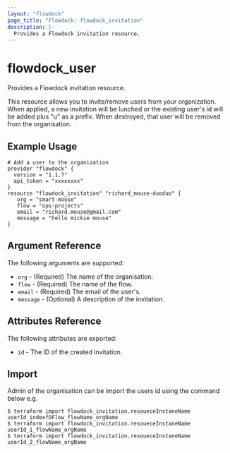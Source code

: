 ```yaml
---
layout: "flowdock"
page_title: "Flowdock: flowdock_invitation"
description: |-
  Provides a Flowdock invitation resource.
---
```


# flowdock_user

Provides a Flowdock invitation resource.

This resource allows you to invite/remove users from your organization. When applied,
a new invitation will be lunched or the existing user's id will be added plus "u" as a prefix. When destroyed, that user will be removed from the organisation.

## Example Usage

```hcl
# Add a user to the organization
provider "flowdock" {
  version = "1.1.7"
  api_token = "xxxxxxxx"
}
resource "flowdock_invitation" "richard_mouse-duoduo" {
   org = "smart-mouse"
   flow = "ops-projects"
   email = "richard.mouse@gmail.com"
   message = "hello mickie mouse"
}
```

## Argument Reference

The following arguments are supported:

* `org` - (Required) The name of the organisation.
* `flow` - (Required) The name of the flow.
* `email` - (Required) The email of the user's.
* `message` - (Optional) A description of the invitation.
## Attributes Reference

The following attributes are exported:

* `id` - The ID of the created invitation.


## Import

Admin of the organisation can be import the users id using the command below e.g.

```
$ terraform import flowdock_invitation.resoueceInstaneName userId_indexfOFlow_flowName_orgName
$ terraform import flowdock_invitation.resoueceInstaneName userId_1_flowName_orgName
$ terraform import flowdock_invitation.resoueceInstaneName userId_2_flowName_orgName
```
